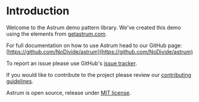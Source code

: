 # Introduction

Welcome to the Astrum demo pattern library. We've created this demo using the elements from [getastrum.com](http://getastrum.com).

For full documentation on how to use Astrum head to our GitHub page: [https://github.com/NoDivide/astrum](https://github.com/NoDivide/astrum)

To report an issue please use GitHub's [issue tracker](https://github.com/NoDivide/astrum/issues).

If you would like to contribute to the project please review our [contributing guidelines](https://github.com/NoDivide/astrum/blob/master/.github/CONTRIBUTING.md).

Astrum is open source, release under [MIT license](https://github.com/NoDivide/astrum/blob/master/_template/LICENSE.txt).
